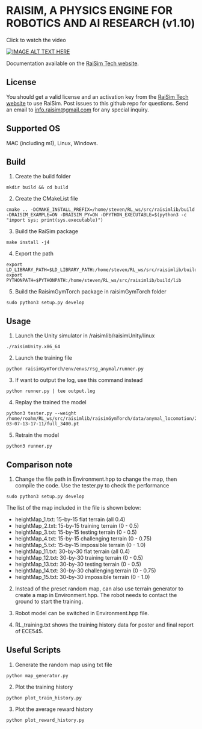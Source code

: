 # RAISIM, A PHYSICS ENGINE FOR ROBOTICS AND AI RESEARCH (v1.10)

Click to watch the video

[![IMAGE ALT TEXT HERE](https://img.youtube.com/vi/CN0ah5-OWik/0.jpg)](https://www.youtube.com/watch?v=CN0ah5-OWik)


Documentation available on the [RaiSim Tech website](http://raisim.com).

## License

You should get a valid license and an activation key from the [RaiSim Tech website](http://raisim.com) to use RaiSim.
Post issues to this github repo for questions. 
Send an email to info.raisim@gmail.com for any special inquiry.

## Supported OS

MAC (including m1), Linux, Windows.


## Build

1. Create the build folder
```
mkdir build && cd build
```

2. Create the CMakeList file
```
cmake .. -DCMAKE_INSTALL_PREFIX=/home/steven/RL_ws/src/raisimlib/build -DRAISIM_EXAMPLE=ON -DRAISIM_PY=ON -DPYTHON_EXECUTABLE=$(python3 -c "import sys; print(sys.executable)")
```

3. Build the RaiSim package
```
make install -j4
```

4. Export the path
```
export LD_LIBRARY_PATH=$LD_LIBRARY_PATH:/home/steven/RL_ws/src/raisimlib/build/lib
export PYTHONPATH=$PYTHONPATH:/home/steven/RL_ws/src/raisimlib/build/lib
```

5. Build the RaisimGymTorch package in raisimGymTorch folder
```
sudo python3 setup.py develop
```

## Usage

1. Launch the Unity simulator in /raisimlib/raisimUnity/linux
```
./raisimUnity.x86_64
```

2. Launch the training file
```
python raisimGymTorch/env/envs/rsg_anymal/runner.py
```

3. If want to output the log, use this command instead
```
python runner.py | tee output.log
```

4. Replay the trained the model
```
python3 tester.py --weight /home/roahm/RL_ws/src/raisimlib/raisimGymTorch/data/anymal_locomotion/2022-03-07-13-17-11/full_3400.pt
```

5. Retrain the model
```
python3 runner.py
```

## Comparison note
1. Change the file path in Environment.hpp to change the map, then compile the code. Use the tester.py to check the performance
```
sudo python3 setup.py develop
```

The list of the map included in the file is shown below:
- heightMap_1.txt: 15-by-15 flat terrain (all 0.4)
- heightMap_2.txt: 15-by-15 training terrain (0 - 0.5)
- heightMap_3.txt: 15-by-15 testing terrain (0 - 0.5)
- heightMap_4.txt: 15-by-15 challenging terrain (0 - 0.75)
- heightMap_5.txt: 15-by-15 impossible terrain (0 - 1.0)
- heightMap_11.txt: 30-by-30 flat terrain (all 0.4)
- heightMap_12.txt: 30-by-30 training terrain (0 - 0.5)
- heightMap_13.txt: 30-by-30 testing terrain (0 - 0.5)
- heightMap_14.txt: 30-by-30 challenging terrain (0 - 0.75)
- heightMap_15.txt: 30-by-30 impossible terrain (0 - 1.0)

2. Instead of the preset random map, can also use terrain generator to create a map in Environment.hpp. The robot needs to contact the ground to start the training.

3. Robot model can be switched in Environment.hpp file.

4. RL_training.txt shows the training history data for poster and final report of ECE545.

## Useful Scripts
1. Generate the random map using txt file
```
python map_generator.py
```

2. Plot the training history
```
python plot_train_history.py
```

3. Plot the average reward history
```
python plot_reward_history.py
```

